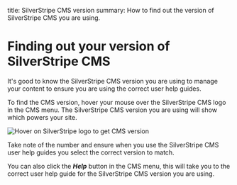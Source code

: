 title: SilverStripe CMS version
summary: How to find out the version of SilverStripe CMS you are using.

# Finding out your version of SilverStripe CMS

It's good to know the SilverStripe CMS version you are using to manage your content to ensure you are using the correct user help guides.

To find the CMS version, hover your mouse over the SilverStripe CMS logo in the CMS menu. The SilverStripe CMS version you are using will show which powers your site.

![Hover on SilverStripe logo to get CMS version](/_images/finding-version.png)


Take note of the number and ensure when you use the SilverStripe CMS user help guides you select the correct version to match.

You can also click the ***Help*** button in the CMS menu, this will take you to the correct user help guide for the SilverStripe CMS version you are using.
